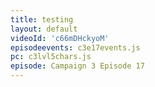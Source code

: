 ```yaml
---
title: testing
layout: default
videoId: 'c66mDHckyoM'
episodeevents: c3e17events.js
pc: c3lvl5chars.js
episode: Campaign 3 Episode 17
---
```

